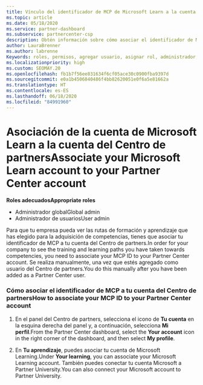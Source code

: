 ```yaml
---
title: Vínculo del identificador de MCP de Microsoft Learn a la cuenta del Centro de partners
ms.topic: article
ms.date: 05/18/2020
ms.service: partner-dashboard
ms.subservice: partnercenter-csp
description: Obtén información sobre cómo asociar el identificador de MCP a tu cuenta del Centro de partners para que tu empresa pueda ver las rutas de formación y aprendizaje que has elegido para la adquisición de competencias.
author: LauraBrenner
ms.author: labrenne
Keywords: roles, permisos, agregar usuario, asignar rol, administrador, agente, ID de MCP, Microsoft Learn
ms.localizationpriority: high
ms.custom: SEOMAY.20
ms.openlocfilehash: fb1b7f56ee831634f6cf05ace30c0900fba9397d
ms.sourcegitcommit: e0a1b4506840486f4bb82620051e0f6a5e81662a
ms.translationtype: HT
ms.contentlocale: es-ES
ms.lasthandoff: 06/18/2020
ms.locfileid: "84991960"
---
```

# <a name="associate-your-microsoft-learn-account-to-your-partner-center-account"></a><span data-ttu-id="22d86-104">Asociación de la cuenta de Microsoft Learn a la cuenta del Centro de partners</span><span class="sxs-lookup"><span data-stu-id="22d86-104">Associate your Microsoft Learn account to your Partner Center account</span></span>

<span data-ttu-id="22d86-105">**Roles adecuados**</span><span class="sxs-lookup"><span data-stu-id="22d86-105">**Appropriate roles**</span></span>

- <span data-ttu-id="22d86-106">Administrador global</span><span class="sxs-lookup"><span data-stu-id="22d86-106">Global admin</span></span>
- <span data-ttu-id="22d86-107">Administrador de usuarios</span><span class="sxs-lookup"><span data-stu-id="22d86-107">User admin</span></span>

<span data-ttu-id="22d86-108">Para que tu empresa pueda ver las rutas de formación y aprendizaje que has elegido para la adquisición de competencias, tienes que asociar tu identificador de MCP a tu cuenta del Centro de partners.</span><span class="sxs-lookup"><span data-stu-id="22d86-108">In order for your company to see the training and learning paths you have taken towards competencies, you need to associate your MCP ID to your Partner Center account.</span></span> <span data-ttu-id="22d86-109">Se realiza manualmente, una vez que estés agregado como usuario del Centro de partners.</span><span class="sxs-lookup"><span data-stu-id="22d86-109">You do this manually after you have been added as a Partner Center user.</span></span>

### <a name="how-to-associate-your-mcp-id-to-your-partner-center-account"></a><span data-ttu-id="22d86-110">Cómo asociar el identificador de MCP a tu cuenta del Centro de partners</span><span class="sxs-lookup"><span data-stu-id="22d86-110">How to associate your MCP ID to your Partner Center account</span></span>

1. <span data-ttu-id="22d86-111">En el panel del Centro de partners, selecciona el icono de **Tu cuenta** en la esquina derecha del panel y, a continuación, selecciona **Mi perfil**.</span><span class="sxs-lookup"><span data-stu-id="22d86-111">From the Partner Center dashboard, select the **Your account** icon in the right corner of the dashboard, and then select **My profile**.</span></span>

2. <span data-ttu-id="22d86-112">En **Tu aprendizaje**, puedes asociar tu cuenta de Microsoft Learning.</span><span class="sxs-lookup"><span data-stu-id="22d86-112">Under **Your learning**, you can associate your Microsoft Learning account.</span></span> <span data-ttu-id="22d86-113">También puedes conectar tu cuenta Microsoft a Partner University.</span><span class="sxs-lookup"><span data-stu-id="22d86-113">You can also connect your Microsoft account to Partner University.</span></span>
